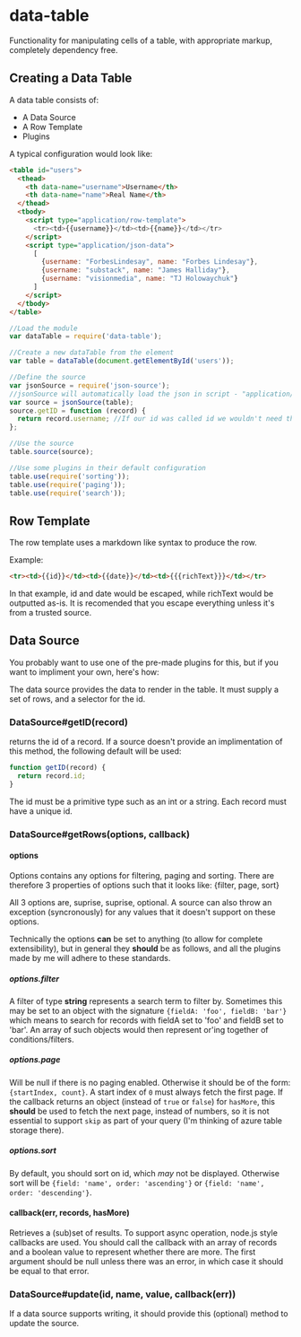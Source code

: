 data-table
==========

Functionality for manipulating cells of a table, with appropriate markup, completely dependency free.

Creating a Data Table
---------------------

A data table consists of:

 - A Data Source
 - A Row Template
 - Plugins

A typical configuration would look like:

```html
<table id="users">
  <thead>
    <th data-name="username">Username</th>
    <th data-name="name">Real Name</th>
  </thead>
  <tbody>
    <script type="application/row-template">
      <tr><td>{{username}}</td><td>{{name}}</td></tr>
    </script>
    <script type="application/json-data">
      [
        {username: "ForbesLindesay", name: "Forbes Lindesay"},
        {username: "substack", name: "James Halliday"},
        {username: "visionmedia", name: "TJ Holowaychuk"}
      ]
    </script>
  </tbody>
</table>
```

```JavaScript
//Load the module
var dataTable = require('data-table');

//Create a new dataTable from the element
var table = dataTable(document.getElementById('users'));

//Define the source
var jsonSource = require('json-source');
//jsonSource will automatically load the json in script - "application/json-data"
var source = jsonSource(table);
source.getID = function (record) {
  return record.username; //If our id was called id we wouldn't need this
};

//Use the source
table.source(source);

//Use some plugins in their default configuration
table.use(require('sorting'));
table.use(require('paging'));
table.use(require('search'));
```

Row Template
------------

The row template uses a markdown like syntax to produce the row.

Example:

```html
<tr><td>{{id}}</td><td>{{date}}</td><td>{{{richText}}}</td></tr>
```

In that example, id and date would be escaped, while richText would be outputted as-is.  It is recomended that you escape everything unless it's from a trusted source.

Data Source
-----------

You probably want to use one of the pre-made plugins for this, but if you want to impliment your own, here's how:

The data source provides the data to render in the table.  It must supply a set of rows, and a selector for the id.

### DataSource#getID(record)

returns the id of a record. If a source doesn't provide an implimentation of this method, the following default will be used:

```javascript
function getID(record) {
  return record.id;
}
```

The id must be a primitive type such as an int or a string.  Each record must have a unique id.

### DataSource#getRows(options, callback)

#### options

Options contains any options for filtering, paging and sorting.  There are therefore 3 properties of options such that it looks like: {filter, page, sort}

All 3 options are, suprise, suprise, optional.  A source can also throw an exception (syncronously) for any values that it doesn't support on these options.

Technically the options **can** be set to anything (to allow for complete extensibility), but in general they **should** be as follows, and all the plugins made by me will adhere to these standards.

##### options.filter

A filter of type **string** represents a search term to filter by.  Sometimes this may be set to an object with the signature `{fieldA: 'foo', fieldB: 'bar'}` which means to search for records with fieldA set to 'foo' and fieldB set to 'bar'.  An array of such objects would then represent or'ing together of conditions/filters.

##### options.page

Will be null if there is no paging enabled.  Otherwise it should be of the form: `{startIndex, count}`.  A start index of `0` must always fetch the first page.  If the callback returns an object (instead of `true` or `false`) for `hasMore`, this **should** be used to fetch the next page, instead of numbers, so it is not essential to support `skip` as part of your query (I'm thinking of azure table storage there).

##### options.sort

By default, you should sort on id, which _may_ not be displayed.  Otherwise sort will be `{field: 'name', order: 'ascending'}` or `{field: 'name', order: 'descending'}`.

#### callback(err, records, hasMore)
Retrieves a (sub)set of results.  To support async operation, node.js style callbacks are used.  You should call the callback with an array of records and a boolean value to represent whether there are more.  The first argument should be null unless there was an error, in which case it should be equal to that error.

### DataSource#update(id, name, value, callback(err))

If a data source supports writing, it should provide this (optional) method to update the source.

